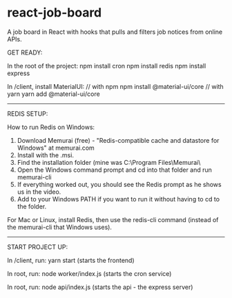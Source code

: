 # react-job-board
A job board in React with hooks that pulls and filters job notices from online APIs.

GET READY:

In the root of the project:
npm install cron
npm install redis
npm install express

In /client, install MaterialUI:
// with npm
npm install @material-ui/core
// with yarn
yarn add @material-ui/core

-------------------------------------------------

REDIS SETUP:

How to run Redis on Windows:

1) Download Memurai (free) - "Redis-compatible cache and datastore for Windows" at memurai.com
2) Install with the .msi.
3) Find the installation folder (mine was C:\\Program Files\Memurai\
4) Open the Windows command prompt and cd into that folder and run memurai-cli
5) If everything worked out, you should see the Redis prompt as he shows us in the video.
6) Add to your Windows PATH if you want to run it without having to cd to the folder.

For Mac or Linux, install Redis, then use the redis-cli command (instead of the memurai-cli that Windows uses).

-------------------------------------------------

START PROJECT UP:

In /client, run:
yarn start (starts the frontend)

In root, run:
node worker/index.js (starts the cron service)

In root, run:
node api/index.js (starts the api - the express server)


